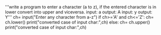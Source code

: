 '''write a program to enter a character (a to z), if the entered character is in lower convert into upper and viceversa.
input: a
output: A
input: y
output: Y'''
ch= input("Enter any character from a-z")
if ch>='A' and ch<='Z':
    ch= ch.lower()
    print("converted case of input char:",ch)
else:
    ch= ch.upper()
    print("converted case of input char:",ch)
    
